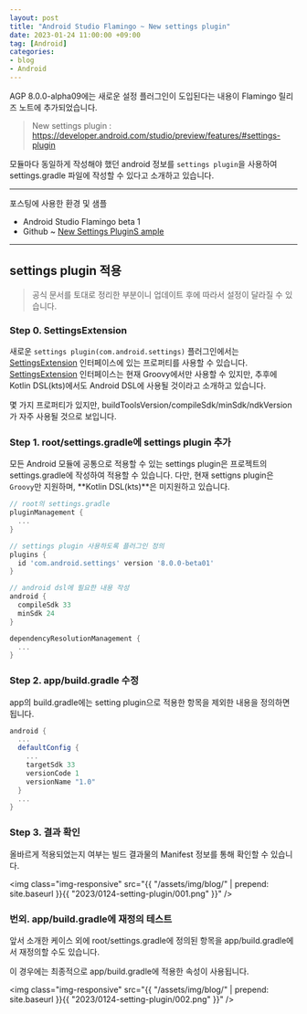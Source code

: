 ```yaml
---
layout: post
title: "Android Studio Flamingo ~ New settings plugin"
date: 2023-01-24 11:00:00 +09:00
tag: [Android]
categories:
- blog
- Android
---
```


AGP 8.0.0-alpha09에는 새로운 설정 플러그인이 도입된다는 내용이 Flamingo 릴리즈 노트에 추가되었습니다.

<!--more-->

> New settings plugin : https://developer.android.com/studio/preview/features/#settings-plugin

모듈마다 동일하게 작성해야 했던 android 정보를 `settings plugin`을 사용하여 settings.gradle 파일에 작성할 수 있다고 소개하고 있습니다.

------

포스팅에 사용한 환경 및 샘플

- Android Studio Flamingo beta 1
- Github ~ [New Settings PluginS ample](https://github.com/Pluu/NewSettingsPluginSample)

------

## settings plugin 적용

> 공식 문서를 토대로 정리한 부분이니 업데이트 후에 따라서 설정이 달라질 수 있습니다.

### Step 0. SettingsExtension

새로운 `settings plugin(com.android.settings)` 플러그인에서는 [SettingsExtension](https://developer.android.com/reference/tools/gradle-api/8.0/com/android/build/api/dsl/SettingsExtension) 인터페이스에 있는 프로퍼티를 사용할 수 있습니다. [SettingsExtension](https://developer.android.com/reference/tools/gradle-api/8.0/com/android/build/api/dsl/SettingsExtension) 인터페이스는 현재 Groovy에서만 사용할 수 있지만, 추후에 Kotlin DSL(kts)에서도 Android DSL에 사용될 것이라고 소개하고 있습니다.

몇 가지 프로퍼티가 있지만, buildToolsVersion/compileSdk/minSdk/ndkVersion가 자주 사용될 것으로 보입니다.

### Step 1. root/settings.gradle에 settings plugin 추가

모든 Android 모듈에 공통으로 적용할 수 있는 settings plugin은 프로젝트의 settings.gradle에 작성하여 적용할 수 있습니다. 다만, 현재 settigns plugin은 `Groovy`만 지원하며, **Kotlin DSL(kts)**은 미지원하고 있습니다.

```groovy
// root의 settings.gradle
pluginManagement {
  ...
}

// settings plugin 사용하도록 플러그인 정의
plugins {
  id 'com.android.settings' version '8.0.0-beta01'
}

// android dsl에 필요한 내용 작성
android {
  compileSdk 33
  minSdk 24
}

dependencyResolutionManagement {
  ...
}
```

### Step 2. app/build.gradle 수정

app의 build.gradle에는 setting plugin으로 적용한 항목을 제외한 내용을 정의하면 됩니다.

```groovy
android {
  ...
  defaultConfig {
    ...
    targetSdk 33
    versionCode 1
    versionName "1.0"
  }
  ...
}
```

### Step 3. 결과 확인 

올바르게 적용되었는지 여부는 빌드 결과물의 Manifest 정보를 통해 확인할 수 있습니다.

<img class="img-responsive" src="{{ "/assets/img/blog/" | prepend: site.baseurl }}{{ "2023/0124-setting-plugin/001.png" }}" />

### 번외. app/build.gradle에 재정의 테스트

앞서 소개한 케이스 외에 root/settings.gradle에 정의된 항목을 app/build.gradle에서 재정의할 수도 있습니다.

이 경우에는 최종적으로 app/build.gradle에 적용한 속성이 사용됩니다.

<img class="img-responsive" src="{{ "/assets/img/blog/" | prepend: site.baseurl }}{{ "2023/0124-setting-plugin/002.png" }}" />